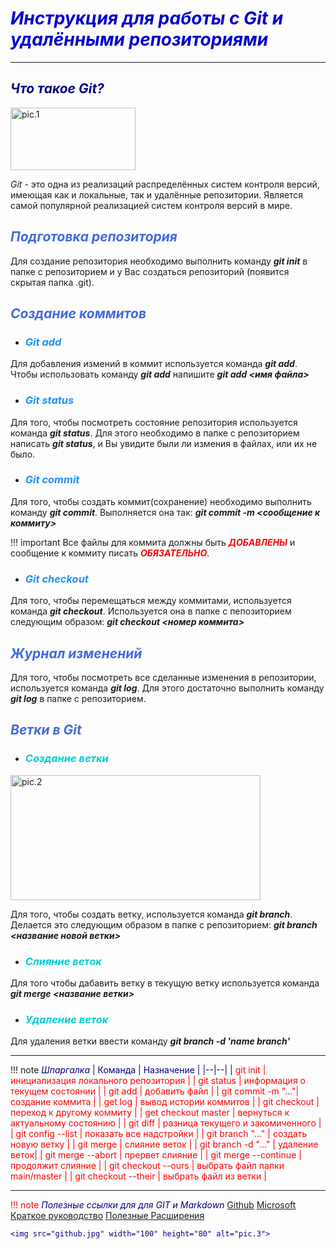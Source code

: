 # ***<font color = 0000CD>Инструкция для работы с Git и удалёнными репозиториями*** </font>

***

## <font color = 000080> *Что такое Git?* </font>

<img src="image1.jpeg" width="200" height="100" alt="pic.1">

*Git* - это одна из реализаций распределённых систем контроля версий, имеющая как и локальные, так и удалённые репозитории. Является самой популярной реализацией систем контроля версий в мире.

## <font color = 4169E1> *Подготовка репозитория* </font>

Для создание репозитория необходимо выполнить команду ***git init*** в папке с репозиторием и у Вас создаться репозиторий (появится скрытая папка .git).

## <h2 style="color:#4169E1"> *Создание коммитов*

* ### <h3 style="color:#1E90FF"> *Git add*

Для добавления измений в коммит используется команда ***git add***. Чтобы использовать команду ***git add*** напишите ***git add <имя файла>***

* ### <h3 style="color:#1E90FF"> *Git status*

Для того, чтобы посмотреть состояние репозитория используется команда ***git status***. Для этого необходимо в папке с репозиторием написать ***git status***, и Вы увидите были ли измения в файлах, или их не было.

* ### <h3 style="color:#1E90FF"> *Git commit*

Для того, чтобы создать коммит(сохранение) необходимо выполнить команду ***git commit***. Выполняется она так: ***git commit -m <сообщение к коммиту>***

!!! important Все файлы для коммита должны быть ***<font color = FF0000>ДОБАВЛЕНЫ*** </font> и сообщение к коммиту писать ***<font color = FF0000>ОБЯЗАТЕЛЬНО***</font>.

* ### <h3 style="color:#1E90FF"> *Git checkout*

Для того, чтобы перемещаться между коммитами, используется команда ***git checkout***. Используется она в папке с пепозиторием следующим образом: ***git checkout <номер коммита>***

## <h2 style="color:#4169E1"> *Журнал изменений*

Для того, чтобы посмотреть все сделанные изменения в репозитории, используется команда ***git log***. Для этого достаточно выполнить команду ***git log*** в папке с репозиторием.

## <h2 style="color:#4169E1"> *Ветки в Git*

* ### <h3 style="color:#00CED1"> *Создание ветки*

<img src="gitbranch.jpg" width="400" height="200" alt="pic.2">

Для того, чтобы создать ветку, используется команда ***git branch***. Делается это следующим образом в папке с репозиторием: ***git branch <название новой ветки>***

* ### <h3 style="color:#00CED1"> *Слияние веток*

Для того чтобы дабавить ветку в текущую ветку используется команда ***git merge <название ветки>***

* ### <h3 style="color:#00CED1"> *Удаление веток*

Для удаления ветки ввести команду ***git branch -d 'name branch'***

***

!!! note <font style="color:#000080"> *Шпаргалка* </font>
    | <font style="color:#000080"> Команда | <font style="color:#000080"> Назначение |
    |--|--|
    | <font style="color:#FF0000"> git init | инициализация локального репозитория |
    | <font style="color:#FF0000"> git status | информация о текущем состоянии |
    | <font style="color:#FF0000"> git add | добавить файл |
    | <font style="color:#FF0000"> git commit -m "..."| создание коммита |
    | <font style="color:#FF0000"> get log | вывод истории коммитов |
    | <font style="color:#FF0000"> git checkout | переход к другому коммиту |
    | <font style="color:#FF0000"> get checkout master | вернуться к актуальному состоянию |
    | <font style="color:#FF0000"> git diff | разница текущего и закомиченного |
    | <font style="color:#FF0000"> git config --list | показать все надстройки |
    | <font style="color:#FF0000"> git branch "..." | создать новую ветку |
    | <font style="color:#FF0000"> git merge | слияние веток |
    | <font style="color:#FF0000"> git branch -d "..." | удаление веток|
    | <font style="color:#FF0000"> git merge --abort | прервет слияние |
    | <font style="color:#FF0000"> git merge --continue | продолжит слияние |
    | <font style="color:#FF0000"> git checkout --ours | выбрать файл папки main/master |
    | <font style="color:#FF0000"> git checkout --their | выбрать файл из ветки |

***

!!! note <font style="color:#000080"> *Полезные ссылки для для GIT и Markdown*
    [Github](https://github.com/sandino/Markdown-Cheatsheet)
    [Microsoft](https://docs.microsoft.com/ru-ru/contribute/markdown-reference)
    [Краткое руководство](https://paulradzkov.com/2014/markdown_cheatsheet/)
    [Полезные Расширения](https://coderscat.com/awesome-vscode-extensions-for-markdown/)

    <img src="github.jpg" width="100" height="80" alt="pic.3">
